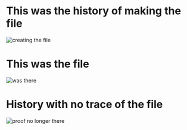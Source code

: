 
# This was the history of making the file
![creating the file](https://github.com/sarahJune1/PUI2018_sjs909/blob/master/HW3_sjs909/images/Screen%20Shot%202018-09-21%20at%203.41.31%20PM.png?raw=true)

# This was the file
![was there](https://github.com/sarahJune1/PUI2018_sjs909/blob/master/HW3_sjs909/images/Screen%20Shot%202018-09-21%20at%203.41.59%20PM.png?raw=true)

# History with no trace of the file
![proof no longer there](https://github.com/sarahJune1/PUI2018_sjs909/blob/master/HW3_sjs909/images/Screen%20Shot%202018-09-22%20at%202.18.34%20PM.png?raw=true)

